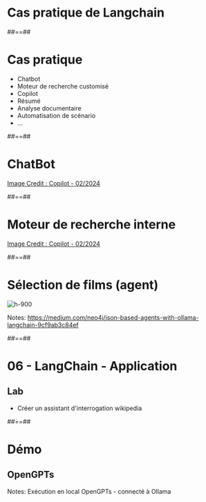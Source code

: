 <!-- .slide: class="transition"-->

# Cas pratique de Langchain

##==##

<!-- .slide:-->

# Cas pratique

* Chatbot
* Moteur de recherche customisé
* Copilot
* Résumé
* Analyse documentaire
* Automatisation de scénario
* ...

##==##

<!-- .slide: data-background="./assets/images/chatbot_2.jpg" class="transition mask quote-slide" -->

# ChatBot

[Image Credit : Copilot - 02/2024](https://copilot.microsoft.com/)
<!-- .element: class="credits" -->

##==##

<!-- .slide: data-background="./assets/images/search_intern.jpg" class="transition mask quote-slide" -->

# Moteur de recherche interne

[Image Credit : Copilot - 02/2024](https://copilot.microsoft.com/)
<!-- .element: class="credits" -->

##==##

<!-- .slide: class="full-center" -->

# Sélection de films (agent)

![h-900](./assets/images/movie-selection.png)

Notes:
https://medium.com/neo4j/json-based-agents-with-ollama-langchain-9cf9ab3c84ef

##==##

<!-- .slide:  class="exercice"-->

# 06 - LangChain - Application

## Lab

* Créer un assistant d'interrogation wikipedia

##==##

<!-- .slide: class="transition"-->

# Démo

## OpenGPTs

Notes:
Exécution en local OpenGPTs - connecté à Ollama
